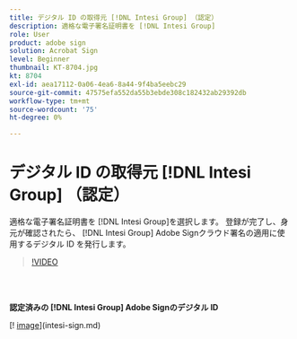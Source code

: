 ```yaml
---
title: デジタル ID の取得元 [!DNL Intesi Group] （認定）
description: 適格な電子署名証明書を [!DNL Intesi Group]
role: User
product: adobe sign
solution: Acrobat Sign
level: Beginner
thumbnail: KT-8704.jpg
kt: 8704
exl-id: aea17112-0a06-4ea6-8a44-9f4ba5eebc29
source-git-commit: 47575efa552da55b3ebde308c182432ab29392db
workflow-type: tm+mt
source-wordcount: '75'
ht-degree: 0%

---
```


# デジタル ID の取得元 [!DNL Intesi Group] （認定）

適格な電子署名証明書を [!DNL Intesi Group]を選択します。 登録が完了し、身元が確認されたら、 [!DNL Intesi Group] Adobe Signクラウド署名の適用に使用するデジタル ID を発行します。

>[!VIDEO](https://video.tv.adobe.com/v/337064?hidetitle=true)

<br> 

**認定済みの [!DNL Intesi Group] Adobe Signのデジタル ID**

[! [image](assets/IntesiSign_400.png)](intesi-sign.md)
